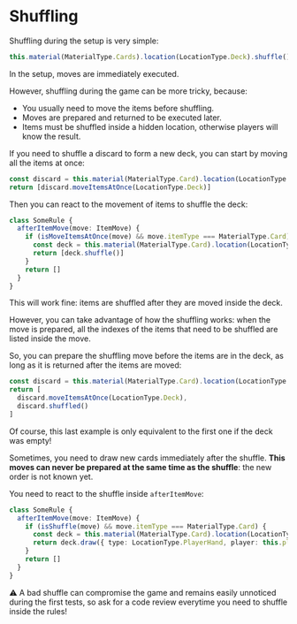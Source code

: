 # Shuffling

Shuffling during the setup is very simple:
```typescript
this.material(MaterialType.Cards).location(LocationType.Deck).shuffle()
```
In the setup, moves are immediately executed.

However, shuffling during the game can be more tricky, because:

- You usually need to move the items before shuffling.
- Moves are prepared and returned to be executed later.
- Items must be shuffled inside a hidden location, otherwise players will know the result.

If you need to shuffle a discard to form a new deck, you can start by moving all the items at once:
```typescript
const discard = this.material(MaterialType.Card).location(LocationType.Discard)
return [discard.moveItemsAtOnce(LocationType.Deck)]
```

Then you can react to the movement of items to shuffle the deck:
```typescript
class SomeRule {
  afterItemMove(move: ItemMove) {
    if (isMoveItemsAtOnce(move) && move.itemType === MaterialType.Card) {
      const deck = this.material(MaterialType.Card).location(LocationType.Discard)
      return [deck.shuffle()]
    }
    return []
  }
}
```

This will work fine: items are shuffled after they are moved inside the deck.

However, you can take advantage of how the shuffling works: when the move is prepared, all the indexes of the items that need to be shuffled are listed inside the move.

So, you can prepare the shuffling move before the items are in the deck, as long as it is returned after the items are moved:

```typescript
const discard = this.material(MaterialType.Card).location(LocationType.Discard)
return [
  discard.moveItemsAtOnce(LocationType.Deck),
  discard.shuffled()
]
```

Of course, this last example is only equivalent to the first one if the deck was empty!

Sometimes, you need to draw new cards immediately after the shuffle. **This moves can never be prepared at the same time as the shuffle**: the new order is not known yet.

You need to react to the shuffle inside `afterItemMove`:

```typescript
class SomeRule {
  afterItemMove(move: ItemMove) {
    if (isShuffle(move) && move.itemType === MaterialType.Card) {
      const deck = this.material(MaterialType.Card).location(LocationType.Discard).deck()
      return deck.draw({ type: LocationType.PlayerHand, player: this.player }, 5)
    }
    return []
  }
}
```

:warning: A bad shuffle can compromise the game and remains easily unnoticed during the first tests, so ask for a code review everytime you need to shuffle inside the rules!
